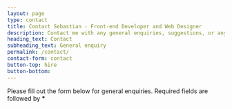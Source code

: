 ```yaml
---
layout: page
type: contact
title: Contact Sebastian - Front-end Developer and Web Designer
description: Contact me with any general enquiries, suggestions, or anything else. PS. I love collaborating on different projects.
heading_text: Contact
subheading_text: General enquiry
permalink: /contact/
contact-form: contact
button-top: hire
button-bottom:
---
```


Please fill out the form below for general enquiries.
Required fields are followed by __*__

